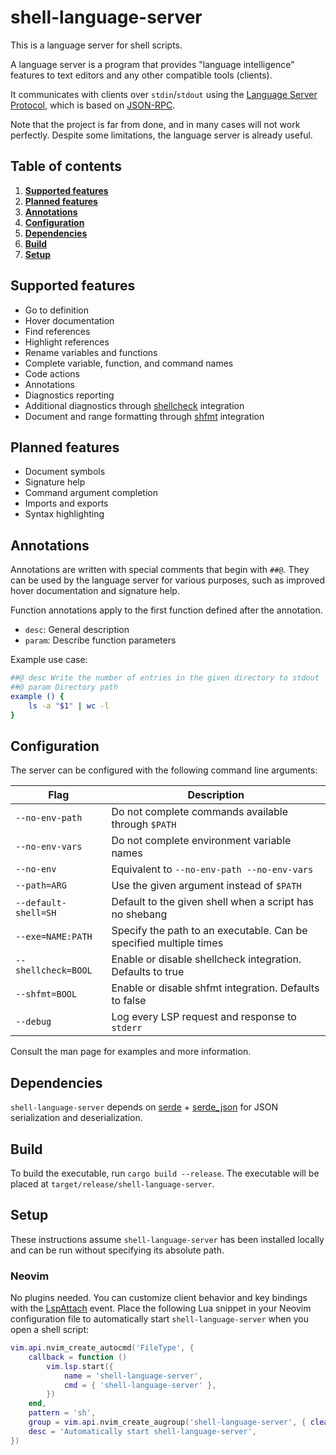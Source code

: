 # **shell-language-server**

This is a language server for shell scripts.

A language server is a program that provides "language intelligence" features
to text editors and any other compatible tools (clients).

It communicates with clients over `stdin`/`stdout` using the [Language Server
Protocol](https://en.wikipedia.org/wiki/Language_Server_Protocol), which is
based on [JSON-RPC](https://en.wikipedia.org/wiki/JSON-RPC).

Note that the project is far from done, and in many cases will not work
perfectly. Despite some limitations, the language server is already
useful.

## Table of contents

1. **[Supported features](#supported-features)**
2. **[Planned features](#planned-features)**
3. **[Annotations](#annotations)**
4. **[Configuration](#configuration)**
5. **[Dependencies](#dependencies)**
6. **[Build](#build)**
7. **[Setup](#setup)**

## Supported features

- Go to definition
- Hover documentation
- Find references
- Highlight references
- Rename variables and functions
- Complete variable, function, and command names
- Code actions
- Annotations
- Diagnostics reporting
- Additional diagnostics through [shellcheck](https://www.shellcheck.net) integration
- Document and range formatting through [shfmt](https://github.com/mvdan/sh) integration

## Planned features

- Document symbols
- Signature help
- Command argument completion
- Imports and exports
- Syntax highlighting

## Annotations

Annotations are written with special comments that begin with `##@`. They can
be used by the language server for various purposes, such as improved hover
documentation and signature help.

Function annotations apply to the first function defined after the annotation.

- `desc`: General description
- `param`: Describe function parameters

Example use case:

```sh
##@ desc Write the number of entries in the given directory to stdout
##@ param Directory path
example () {
    ls -a "$1" | wc -l
}
```

## Configuration

The server can be configured with the following command line arguments:

| Flag | Description |
| --- | --- |
| `--no-env-path` | Do not complete commands available through `$PATH` |
| `--no-env-vars` | Do not complete environment variable names |
| `--no-env` | Equivalent to `--no-env-path --no-env-vars` |
| `--path=ARG` | Use the given argument instead of `$PATH` |
| `--default-shell=SH` | Default to the given shell when a script has no shebang |
| `--exe=NAME:PATH` | Specify the path to an executable. Can be specified multiple times |
| `--shellcheck=BOOL` | Enable or disable shellcheck integration. Defaults to true |
| `--shfmt=BOOL` | Enable or disable shfmt integration. Defaults to false |
| `--debug` | Log every LSP request and response to `stderr` |

Consult the man page for examples and more information.

## Dependencies

`shell-language-server` depends on [serde](https://github.com/serde-rs/serde) +
[serde_json](https://github.com/serde-rs/json) for JSON serialization and
deserialization.

## Build

To build the executable, run `cargo build --release`. The executable will be
placed at `target/release/shell-language-server`.

## Setup

These instructions assume `shell-language-server` has been installed locally
and can be run without specifying its absolute path.

### Neovim

No plugins needed. You can customize client behavior and key bindings with the
[LspAttach](https://neovim.io/doc/user/lsp.html#LspAttach) event. Place the
following Lua snippet in your Neovim configuration file to automatically start
`shell-language-server` when you open a shell script:

```lua
vim.api.nvim_create_autocmd('FileType', {
    callback = function ()
        vim.lsp.start({
            name = 'shell-language-server',
            cmd = { 'shell-language-server' },
        })
    end,
    pattern = 'sh',
    group = vim.api.nvim_create_augroup('shell-language-server', { clear = true }),
    desc = 'Automatically start shell-language-server',
})
```
